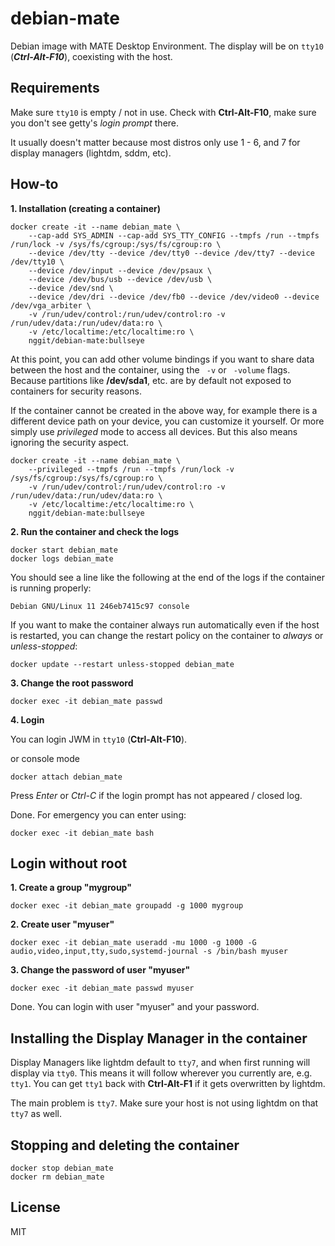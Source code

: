 # debian-mate
Debian image with MATE Desktop Environment. The display will be on `tty10` (***Ctrl-Alt-F10***), coexisting with the host.

## Requirements
Make sure `tty10` is empty / not in use. Check with **Ctrl-Alt-F10**, make sure you don't see getty's *login prompt* there.

It usually doesn't matter because most distros only use 1 - 6, and 7 for display managers (lightdm, sddm, etc).

## How-to
**1. Installation (creating a container)**
```
docker create -it --name debian_mate \
    --cap-add SYS_ADMIN --cap-add SYS_TTY_CONFIG --tmpfs /run --tmpfs /run/lock -v /sys/fs/cgroup:/sys/fs/cgroup:ro \
    --device /dev/tty --device /dev/tty0 --device /dev/tty7 --device /dev/tty10 \
    --device /dev/input --device /dev/psaux \
    --device /dev/bus/usb --device /dev/usb \
    --device /dev/snd \
    --device /dev/dri --device /dev/fb0 --device /dev/video0 --device /dev/vga_arbiter \
    -v /run/udev/control:/run/udev/control:ro -v /run/udev/data:/run/udev/data:ro \
    -v /etc/localtime:/etc/localtime:ro \
    nggit/debian-mate:bullseye
```
At this point, you can add other volume bindings if you want to share data between the host and the container, using the ` -v` or ` -volume` flags. Because partitions like **/dev/sda1**, etc. are by default not exposed to containers for security reasons.

If the container cannot be created in the above way, for example there is a different device path on your device, you can customize it yourself. Or more simply use *privileged* mode to access all devices. But this also means ignoring the security aspect.
```
docker create -it --name debian_mate \
    --privileged --tmpfs /run --tmpfs /run/lock -v /sys/fs/cgroup:/sys/fs/cgroup:ro \
    -v /run/udev/control:/run/udev/control:ro -v /run/udev/data:/run/udev/data:ro \
    -v /etc/localtime:/etc/localtime:ro \
    nggit/debian-mate:bullseye
```

**2. Run the container and check the logs**
```
docker start debian_mate
docker logs debian_mate
```
You should see a line like the following at the end of the logs if the container is running properly:
```
Debian GNU/Linux 11 246eb7415c97 console
```
If you want to make the container always run automatically even if the host is restarted, you can change the restart policy on the container to *always* or *unless-stopped*:
```
docker update --restart unless-stopped debian_mate
```
**3. Change the root password**
```
docker exec -it debian_mate passwd
```
**4. Login**

You can login JWM in `tty10` (**Ctrl-Alt-F10**).

or console mode
```
docker attach debian_mate
```
Press *Enter* or *Ctrl-C* if the login prompt has not appeared / closed log.

Done. For emergency you can enter using:
```
docker exec -it debian_mate bash
```
## Login without root

**1. Create a group "mygroup"**
```
docker exec -it debian_mate groupadd -g 1000 mygroup
```
**2. Create user "myuser"**
```
docker exec -it debian_mate useradd -mu 1000 -g 1000 -G audio,video,input,tty,sudo,systemd-journal -s /bin/bash myuser
```
**3. Change the password of user "myuser"**
```
docker exec -it debian_mate passwd myuser
```
Done. You can login with user "myuser" and your password.

## Installing the Display Manager in the container
Display Managers like lightdm default to `tty7`, and when first running will display via `tty0`. This means it will follow wherever you currently are, e.g. `tty1`. You can get `tty1` back with **Ctrl-Alt-F1** if it gets overwritten by lightdm.

The main problem is `tty7`. Make sure your host is not using lightdm on that `tty7` as well.
## Stopping and deleting the container
```
docker stop debian_mate
docker rm debian_mate
```

## License
MIT

